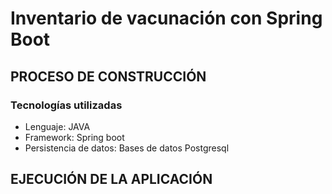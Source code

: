 # Inventario de vacunación con Spring Boot 

## PROCESO DE CONSTRUCCIÓN 

### Tecnologías utilizadas
<ul>
<li>Lenguaje: JAVA</li>
<li>Framework: Spring boot</li>
<li>Persistencia de datos: Bases de datos Postgresql</li>
</ul>

## EJECUCIÓN DE LA APLICACIÓN

